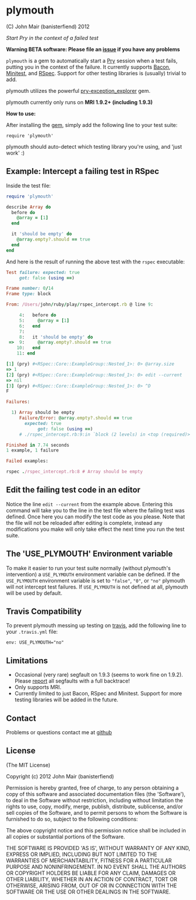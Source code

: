 plymouth
===========

(C) John Mair (banisterfiend) 2012

_Start Pry in the context of a failed test_

**Warning BETA software: Please file an [issue](https://github.com/banister/plymouth/issues) if you have any problems**

`plymouth` is a gem to automatically start a [Pry](http://pry.github.com) session when a test fails, putting you in the context of the failure.
It currently supports [Bacon](https://github.com/chneukirchen/bacon), [Minitest](https://github.com/seattlerb/minitest), and [RSpec](https://github.com/rspec/rspec). 
Support for other testing libraries is (usually) trivial to add.  

plymouth utilizes the powerful [pry-exception_explorer](https://github.com/pry/pry-exception_explorer) gem.

plymouth currently only runs on **MRI 1.9.2+ (including 1.9.3)**
 
**How to use:**

After installing the [gem](https://rubygems.org/gems/plymouth), simply add the following line to your test suite:

`require 'plymouth'` 

plymouth should auto-detect which testing library you're using, and 'just work' :)


Example: Intercept a failing test in RSpec
--------

Inside the test file:

```ruby
require 'plymouth'

describe Array do
  before do
    @array = [1]
  end

  it 'should be empty' do
    @array.empty?.should == true
  end
end
```

And here is the result of running the above test with the `rspec` executable:

```ruby
Test failure: expected: true
     got: false (using ==)

Frame number: 0/14
Frame type: block

From: /Users/john/ruby/play/rspec_intercept.rb @ line 9:

     4:   before do
     5:     @array = [1]
     6:   end
     7: 
     8:   it 'should be empty' do
 =>  9:     @array.empty?.should == true
    10:   end
    11: end

[1] (pry) #<RSpec::Core::ExampleGroup::Nested_1>: 0> @array.size                                                                                                                           
=> 1
[2] (pry) #<RSpec::Core::ExampleGroup::Nested_1>: 0> edit --current
=> nil
[3] (pry) #<RSpec::Core::ExampleGroup::Nested_1>: 0> ^D
F

Failures:

  1) Array should be empty
     Failure/Error: @array.empty?.should == true
       expected: true
            got: false (using ==)
     # ./rspec_intercept.rb:9:in `block (2 levels) in <top (required)>'

Finished in 7.74 seconds
1 example, 1 failure

Failed examples:

rspec ./rspec_intercept.rb:8 # Array should be empty
```

Edit the failing test code in an editor
---

Notice the line `edit --current` from the example above. Entering this command will take you to the line in the test file
where the failing test was defined. Once here you can modify the test code as you please. Note that the file will not be
reloaded after editing is complete, instead any modifications you make will only take effect the next time you run the test suite.


The 'USE_PLYMOUTH' Environment variable
-------

To make it easier to run your test suite normally (without plymouth's intervention) a `USE_PLYMOUTH` environment variable
can be defined. If the `USE_PLYMOUTH` environment variable is set to `"false"`, `"0"`, or `"no"` plymouth will not intercept test failures.
If `USE_PLYMOUTH` is not defined at all, plymouth will be used by default.

Travis Compatibility
---

To prevent plymouth messing up testing on [travis](http://travis-ci.org/), add the following line to your `.travis.yml` file: 

```
env: USE_PLYMOUTH="no"
```

Limitations
-------------------------

* Occasional (very rare) segfault on 1.9.3 (seems to work fine on 1.9.2). Please [report](https://github.com/banister/plymouth/issues) all segfaults with a full backtrace!
* Only supports MRI.
* Currently limited to just Bacon, RSpec and Minitest. Support for more testing libraries will be added in the future.

Contact
-------

Problems or questions contact me at [github](http://github.com/banister)


License
-------

(The MIT License) 

Copyright (c) 2012 John Mair (banisterfiend)

Permission is hereby granted, free of charge, to any person obtaining
a copy of this software and associated documentation files (the
'Software'), to deal in the Software without restriction, including
without limitation the rights to use, copy, modify, merge, publish,
distribute, sublicense, and/or sell copies of the Software, and to
permit persons to whom the Software is furnished to do so, subject to
the following conditions:

The above copyright notice and this permission notice shall be
included in all copies or substantial portions of the Software.

THE SOFTWARE IS PROVIDED 'AS IS', WITHOUT WARRANTY OF ANY KIND,
EXPRESS OR IMPLIED, INCLUDING BUT NOT LIMITED TO THE WARRANTIES OF
MERCHANTABILITY, FITNESS FOR A PARTICULAR PURPOSE AND NONINFRINGEMENT.
IN NO EVENT SHALL THE AUTHORS OR COPYRIGHT HOLDERS BE LIABLE FOR ANY
CLAIM, DAMAGES OR OTHER LIABILITY, WHETHER IN AN ACTION OF CONTRACT,
TORT OR OTHERWISE, ARISING FROM, OUT OF OR IN CONNECTION WITH THE
SOFTWARE OR THE USE OR OTHER DEALINGS IN THE SOFTWARE.
